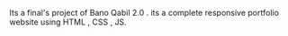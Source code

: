 Its a final's project of Bano Qabil 2.0 . its a complete responsive portfolio website using HTML , CSS , JS.
